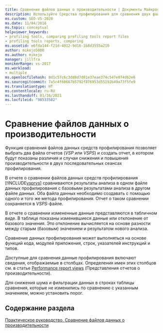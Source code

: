 ```yaml
---
title: Сравнение файлов данных о производительности | Документы Майкрософт
description: Используйте Средства профилирования для сравнения двух файлов отчетов (VSP или VSPS). Сравнение показывает различия, регрессию производительности и улучшения.
ms.custom: SEO-VS-2020
ms.date: 11/04/2016
ms.topic: conceptual
helpviewer_keywords:
- profiling tools, comparing profiling tools report files
- profiling tools reports, comparing
ms.assetid: e6fda144-f21d-4912-9d16-1b8d3555a210
author: mikejo5000
ms.author: mikejo
manager: jillfra
monikerRange: vs-2017
ms.workload:
- multiple
ms.openlocfilehash: 8d1c57c6c3dd8d7d01e37eae374c547e074d62e6
ms.sourcegitcommit: 7a5c4f60667b5792f876953d55192b49a73f5fe9
ms.translationtype: HT
ms.contentlocale: ru-RU
ms.lasthandoff: 01/16/2021
ms.locfileid: "98533502"
---
```

# <a name="compare-performance-data-files"></a>Сравнение файлов данных о производительности

Функция сравнения файлов данных средств профилирования позволяет выбрать два файла отчетов (*VSP* или *VSPS*) и создать отчет, в котором будут показаны различия и случаи снижения и повышения производительности в двух последовательных сеансах профилирования.

В отчете о сравнении файлов данных средств профилирования [!INCLUDE[vsprvs](../code-quality/includes/vsprvs_md.md)] сравниваются результаты анализа в одном файле данных профилирования с базовыми результатами анализа в другом файле данных. Оба файла данных необходимо создавать с помощью одного и того же метода профилирования. Отчет о таком сравнении сохраняется в *VSPS*-файле.

В отчете о сравнении измененные данные представляются в табличном виде. В таблице показаны изменившиеся данные или отклонение от базового значения. Это отклонение вычисляется на основе разности между старым (базовым) значением и результатом нового анализа.

Сравнение данных профилирования может выполняться на основе функций кода, модулей приложения, строк, указателей инструкций и типов.

Доступные для сравнения данные профилирования включают сведения, отображаемые в столбцах. Определения имен этих столбцов см. в статье [Performance report views](../profiling/performance-report-views.md) (Представления отчетов о производительности).

Для снижения шума и фильтрации данных в строках таблицы сравнения, которые не изменились по сравнению с указанным значением, можно установить порог.

## <a name="in-this-section"></a>Содержание раздела

[Практическое руководство. Сравнение файлов данных о производительности](../profiling/how-to-compare-performance-data-files.md)
